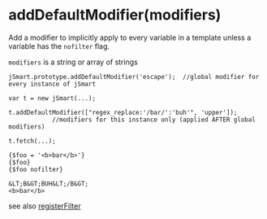 # addDefaultModifier(modifiers) #

Add a modifier to implicitly apply to every variable in a template unless a variable has the `nofilter` flag.

`modifiers` is a string or array of strings

```
jSmart.prototype.addDefaultModifier('escape');  //global modifier for every instance of jSmart

var t = new jSmart(...);

t.addDefaultModifier(["regex_replace:'/bar/':'buh'", 'upper']);
            //modifiers for this instance only (applied AFTER global modifiers)

t.fetch(...);
```

```
{$foo = '<b>bar</b>'}
{$foo}
{$foo nofilter}
```
```
&LT;B&GT;BUH&LT;/B&GT;
<b>bar</b>
```

see also [registerFilter](registerFilter.md)